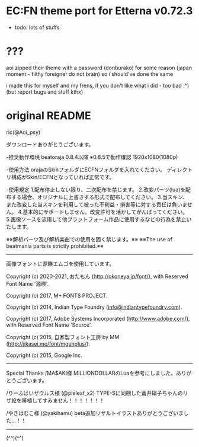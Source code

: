 # EC:FN theme port for Etterna v0.72.3
- todo: lots of stuffs

# ???
aoi zipped their theme with a password (donburako) for some reason (japan moment - filthy foreigner do not brain) so i should've done the same

i made this for myself and my frens, if you don't like what i did - too bad :^) (but report bugs and stuff kthx)

# original README

ric(@Aoi_psy)


ダウンロードありがとうございます。


-推奨動作環境
beatoraja 0.8.4以降
※0.8.5で動作確認
1920x1080(1080p)

-使用方法
orajaのSkinフォルダにECFNフォルダを入れてください。
ディレクトリ構成がSkin/ECFNとなっていれば正常です。

-使用規定
1.配布停止しない限り、二次配布を禁じます。
2.改変パーツ(lua)を配布する場合、オリジナルに上書きする形式で配布してください。
3.当スキン、また改変した当スキンを利用して被った不利益・損害等に対する責任は負いません。
4.基本的にサポートしません。改変許可を活かしてがんばってください。
5.画像ソースを流用して他プラットフォーム作品に使用するなどの行為を禁止いたします。

※※解析パーツ及び解析楽曲での使用を固く禁じます。※※
※※The use of beatmania parts is strictly prohibited.※※


-----------------------------

画像フォントに源暎エムゴを使用しています。

Copyright (c) 2020-2021, おたもん (http://okoneya.jp/font/), with Reserved Font Name '源暎'.

Copyright (c) 2017, M+ FONTS PROJECT.

Copyright (c) 2014, Indian Type Foundry (info@indiantypefoundry.com).

Copyright (c) 2017, Adobe Systems Incorporated (http://www.adobe.com/), with Reserved Font Name 'Source'.

Copyright (c) 2015, 自家製フォント工房 by MM (http://jikasei.me/font/mgenplus/).

Copyright (c) 2015, Google Inc.

-----------------------------

Special Thanks
/MA$AKI様
MILLIONDOLLARのLuaを参考にしました。ありがとうございます。

/りーふぱいザウルス様 (@pieleaf_x2)
TYPE-Sに同梱した蒼井硝子ちゃんのリザ絵を移植してすみません！！！！！！！

/やきはむこ様 (@yakihamu)
beta追加リザルトイラストありがとうございました…！！


-----------------------------

(^^)(^^)
